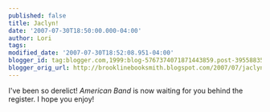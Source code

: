 ```yaml
---
published: false
title: Jaclyn!
date: '2007-07-30T18:50:00.000-04:00'
author: Lori
tags: 
modified_date: '2007-07-30T18:52:08.951-04:00'
blogger_id: tag:blogger.com,1999:blog-5767374071871443859.post-3955883543414886507
blogger_orig_url: http://brooklinebooksmith.blogspot.com/2007/07/jaclyn.html
---
```


I've been so derelict! <em>American Band</em> is now waiting for you behind the register. I hope you enjoy!